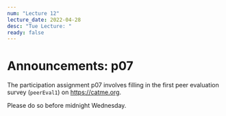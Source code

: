 ```yaml
---
num: "Lecture 12"
lecture_date: 2022-04-28
desc: "Tue Lecture: "
ready: false
---
```



# Announcements: p07

The participation assignment p07 involves filling in the first peer evaluation survey (`peerEval1`) on <https://catme.org>.

Please do so before midnight Wednesday.

